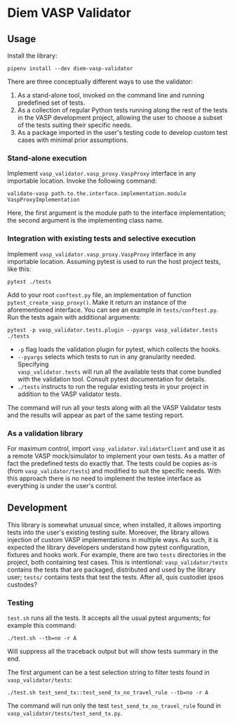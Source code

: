 # Diem VASP Validator

## Usage

Install the library:

```
pipenv install --dev diem-vasp-validator
```

There are three conceptually different ways to use the validator:

1. As a stand-alone tool, invoked on the command line and running
   predefined set of tests.
2. As a collection of regular Python tests running along the rest of the
   tests in the VASP development project, allowing the user to choose
   a subset of the tests suiting their specific needs.
3. As a package imported in the user's testing code to develop custom test
   cases with minimal prior assumptions.

   
### Stand-alone execution

Implement `vasp_validator.vasp_proxy.VaspProxy` interface in any importable
location. Invoke the following command:

```
validate-vasp path.to.the.interface.implementation.module VaspProxyImplementation
```

Here, the first argument is the module path to the interface implementation;
the second argument is the implementing class name.


### Integration with existing tests and selective execution

Implement `vasp_validator.vasp_proxy.VaspProxy` interface in any importable
location. Assuming pytest is used to run the host project tests, like this:

```
pytest ./tests
```

Add to your root `conftest.py` file, an implementation of function 
`pytest_create_vasp_proxy()`. Make it return an instance of the aforementioned
interface. You can see an example in `tests/conftest.py`. Run the tests again
with additional arguments:

```
pytest -p vasp_validator.tests.plugin --pyargs vasp_validator.tests ./tests
```

- `-p` flag loads the validation plugin for pytest, which collects the hooks.
- `--pyargs` selects which tests to run in any granularity needed. Specifying  
  `vasp_validator.tests` will run all the available tests that come bundled
   with the validation tool. Consult pytest documentation for details.
- `./tests` instructs to run the regular existing tests in your project in
  addition to the VASP validator tests.

The command will run all your tests along with all the VASP Validator tests
and the results will appear as part of the same testing report.


### As a validation library

For maximum control, import `vasp_validator.ValidatorClient` and use it as
a remote VASP mock/simulator to implement your own tests. As a matter of
fact the predefined tests do exactly that. The tests could be copies as-is
(from `vasp_validator/tests`) and modified to suit the specific needs.
With this approach there is no need to implement the testee interface as
everything is under the user's control.


## Development

This library is somewhat unusual since, when installed, it allows importing
tests into the user's existing testing suite. Moreover, the library allows
injection of custom VASP implementations in multiple ways. As such, it is
expected the library developers understand how pytest configuration, fixtures
and hooks work. For example, there are two `tests` directories in the project,
both containing test cases. This is intentional: `vasp_validator/tests`
contains the tests that are packaged, distributed and used by the library
user; `tests/` contains tests that test the tests. After all, quis custodiet
ipsos custodes?

### Testing

`test.sh` runs all the tests. It accepts all the usual pytest arguments;
for example this command:

```shell script
./test.sh --tb=no -r A
```

Will suppress all the traceback output but will show tests summary in the end.

The first argument can be a test selection string to filter tests found in
`vasp_validator/tests`:

```shell script
./test.sh test_send_tx::test_send_tx_no_travel_rule --tb=no -r A
```

The command will run only the test `test_send_tx_no_travel_rule` found in
`vasp_validator/tests/test_send_tx.py`.
